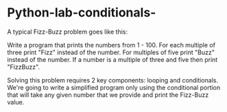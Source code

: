 # Python-lab-conditionals-

A typical Fizz-Buzz problem goes like this:

Write a program that prints the numbers from 1 - 100. For each multiple of three print "Fizz" instead of the number. For multiples of five print "Buzz" instead of the number. If a number is a multiple of three and five then print "FizzBuzz".

Solving this problem requires 2 key components: looping and conditionals. We're going to write a simplified program only using the conditional portion that will take any given number that we provide and print the Fizz-Buzz value. 